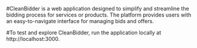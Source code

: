 #CleanBidder is a web application designed to simplify and streamline the bidding process for services or products. The platform provides users with an easy-to-navigate interface for managing bids and offers.

#To test and explore CleanBidder, run the application locally at http://localhost:3000.
